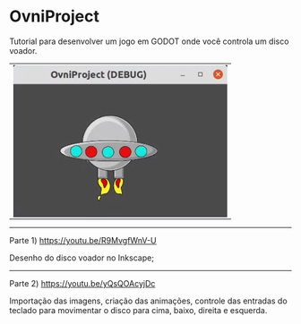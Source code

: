 # OvniProject

Tutorial para desenvolver um jogo em GODOT onde você controla um disco voador.

<table>
<tr align=center><td>
<img src="https://github.com/machadowma/OvniProject/blob/main/OVNIProject.png" align="left" height="272" width="382" >
</td></tr></table>

------------------------------

Parte 1)  https://youtu.be/R9MvgfWnV-U

Desenho do disco voador no Inkscape; 

------------------------------

Parte 2)  https://youtu.be/yQsQOAcyjDc

Importação das imagens, criação das animações, controle das entradas do teclado para movimentar o disco para cima, baixo, direita e esquerda.
